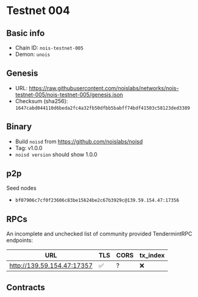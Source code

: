 # Testnet 004

## Basic info

- Chain ID: `nois-testnet-005`
- Demon: `unois`

## Genesis

- URL:
  <https://raw.githubusercontent.com/noislabs/networks/nois-testnet-005/nois-testnet-005/genesis.json>
- Checksum (sha256):
  `1647cabd044110d6beda2fc4a32fb50dfbb5babff74bdf41503c58123ded3389`

## Binary

- Build `noisd` from <https://github.com/noislabs/noisd>
- Tag: v1.0.0
- `noisd version` should show 1.0.0

## p2p

Seed nodes

- `bf07906c7cf0f23606c83be15624be2c67b3929c@139.59.154.47:17356`

## RPCs

An incomplete and unchecked list of community provided TendermintRPC endpoints:

| URL                        | TLS | CORS | tx_index |
| -------------------------- | --- | ---- | -------- |
| http://139.59.154.47:17357 | ✅  | ?    | ❌       |

## Contracts
